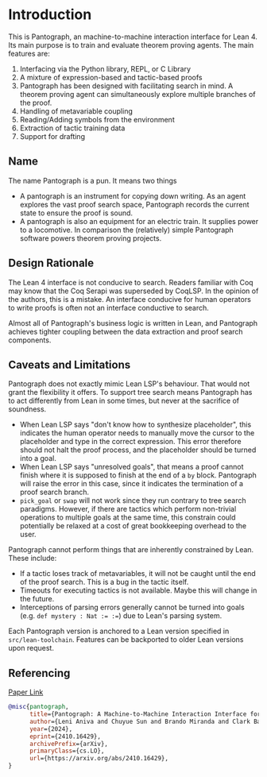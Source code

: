 # Introduction

This is Pantograph, an machine-to-machine interaction interface for Lean 4.
Its main purpose is to train and evaluate theorem proving agents. The main
features are:
1. Interfacing via the Python library, REPL, or C Library
2. A mixture of expression-based and tactic-based proofs
3. Pantograph has been designed with facilitating search in mind. A theorem
   proving agent can simultaneously explore multiple branches of the proof.
4. Handling of metavariable coupling
5. Reading/Adding symbols from the environment
6. Extraction of tactic training data
7. Support for drafting

## Name

The name Pantograph is a pun. It means two things
- A pantograph is an instrument for copying down writing. As an agent explores
  the vast proof search space, Pantograph records the current state to ensure
  the proof is sound.
- A pantograph is also an equipment for an electric train. It supplies power to
  a locomotive. In comparison the (relatively) simple Pantograph software powers
  theorem proving projects.

## Design Rationale

The Lean 4 interface is not conducive to search. Readers familiar with Coq may
know that the Coq Serapi was superseded by CoqLSP. In the opinion of the
authors, this is a mistake. An interface conducive for human operators to write
proofs is often not an interface conductive to search.

Almost all of Pantograph's business logic is written in Lean, and Pantograph
achieves tighter coupling between the data extraction and proof search
components.

## Caveats and Limitations

Pantograph does not exactly mimic Lean LSP's behaviour. That would not grant the
flexibility it offers.  To support tree search means Pantograph has to act
differently from Lean in some times, but never at the sacrifice of soundness.

- When Lean LSP says "don't know how to synthesize placeholder", this indicates
  the human operator needs to manually move the cursor to the placeholder and
  type in the correct expression. This error therefore should not halt the proof
  process, and the placeholder should be turned into a goal.
- When Lean LSP says "unresolved goals", that means a proof cannot finish where
  it is supposed to finish at the end of a `by` block. Pantograph will raise the
  error in this case, since it indicates the termination of a proof search branch.
- `pick_goal` or `swap` will not work since they run contrary to tree search
  paradigms. However, if there are tactics which perform non-trivial operations
  to multiple goals at the same time, this constrain could potentially be
  relaxed at a cost of great bookkeeping overhead to the user.

Pantograph cannot perform things that are inherently constrained by Lean. These
include:

- If a tactic loses track of metavariables, it will not be caught until the end
  of the proof search. This is a bug in the tactic itself.
- Timeouts for executing tactics is not available. Maybe this will change in the
  future.
- Interceptions of parsing errors generally cannot be turned into goals (e.g.
  `def mystery : Nat := :=`) due to Lean's parsing system.

Each Pantograph version is anchored to a Lean version specified in
`src/lean-toolchain`. Features can be backported to older Lean versions upon
request.

## Referencing

[Paper Link](https://arxiv.org/abs/2410.16429)

```bib
@misc{pantograph,
      title={Pantograph: A Machine-to-Machine Interaction Interface for Advanced Theorem Proving, High Level Reasoning, and Data Extraction in Lean 4},
      author={Leni Aniva and Chuyue Sun and Brando Miranda and Clark Barrett and Sanmi Koyejo},
      year={2024},
      eprint={2410.16429},
      archivePrefix={arXiv},
      primaryClass={cs.LO},
      url={https://arxiv.org/abs/2410.16429},
}
```
